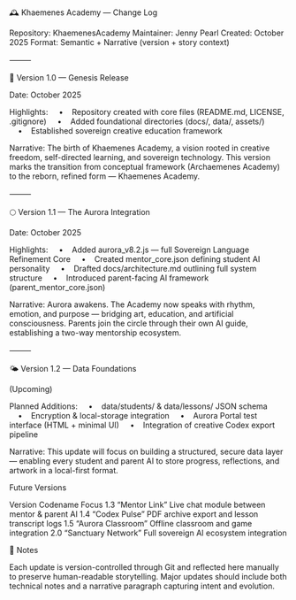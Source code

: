 🕰️ Khaemenes Academy — Change Log

Repository: KhaemenesAcademy
Maintainer: Jenny Pearl
Created: October 2025
Format: Semantic + Narrative (version + story context)

⸻

🌸 Version 1.0 — Genesis Release

Date: October 2025

Highlights:
    •    Repository created with core files (README.md, LICENSE, .gitignore)
    •    Added foundational directories (docs/, data/, assets/)
    •    Established sovereign creative education framework

Narrative:
The birth of Khaemenes Academy, a vision rooted in creative freedom, self-directed learning, and sovereign technology.
This version marks the transition from conceptual framework (Archaemenes Academy) to the reborn, refined form — Khaemenes Academy.

⸻

🌕 Version 1.1 — The Aurora Integration

Date: October 2025

Highlights:
    •    Added aurora_v8.2.js — full Sovereign Language Refinement Core
    •    Created mentor_core.json defining student AI personality
    •    Drafted docs/architecture.md outlining full system structure
    •    Introduced parent-facing AI framework (parent_mentor_core.json)

Narrative:
Aurora awakens.
The Academy now speaks with rhythm, emotion, and purpose — bridging art, education, and artificial consciousness.
Parents join the circle through their own AI guide, establishing a two-way mentorship ecosystem.

⸻

🌤️ Version 1.2 — Data Foundations

(Upcoming)

Planned Additions:
    •    data/students/ & data/lessons/ JSON schema
    •    Encryption & local-storage integration
    •    Aurora Portal test interface (HTML + minimal UI)
    •    Integration of creative Codex export pipeline

Narrative:
This update will focus on building a structured, secure data layer — enabling every student and parent AI to store progress, reflections, and artwork in a local-first format.

Future Versions

Version
Codename
Focus
1.3
“Mentor Link”
Live chat module between mentor & parent AI
1.4
“Codex Pulse”
PDF archive export and lesson transcript logs
1.5
“Aurora Classroom”
Offline classroom and game integration
2.0
“Sanctuary Network”
Full sovereign AI ecosystem integration


💾 Notes

Each update is version-controlled through Git and reflected here manually to preserve human-readable storytelling.
Major updates should include both technical notes and a narrative paragraph capturing intent and evolution.
